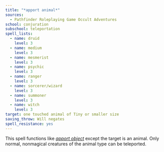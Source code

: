 ```yaml
---
title: "*apport animal*"
sources:
  - Pathfinder Roleplaying Game Occult Adventures
school: conjuration
subschool: teleportation
spell_lists:
  - name: druid
    level: 3
  - name: medium
    level: 3
  - name: mesmerist
    level: 3
  - name: psychic
    level: 3
  - name: ranger
    level: 3
  - name: sorcerer/wizard
    level: 3
  - name: summoner
    level: 3
  - name: witch
    level: 3
target: one touched animal of Tiny or smaller size
saving_throw: Will negates
spell_resistance: yes
---
```


This spell functions like [*apport object*](/spells/apport-object/) except the target is an animal. Only normal, nonmagical creatures of the animal type can be teleported.

